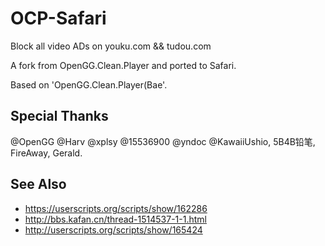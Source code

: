 OCP-Safari
==========

Block all video ADs on youku.com && tudou.com

A fork from OpenGG.Clean.Player and ported to Safari.

Based on 'OpenGG.Clean.Player(Bae'.


## Special Thanks
@OpenGG @Harv @xplsy @15536900 @yndoc @KawaiiUshio, 5B4B铅笔, FireAway, Gerald.


## See Also
* https://userscripts.org/scripts/show/162286
* http://bbs.kafan.cn/thread-1514537-1-1.html
* http://userscripts.org/scripts/show/165424
